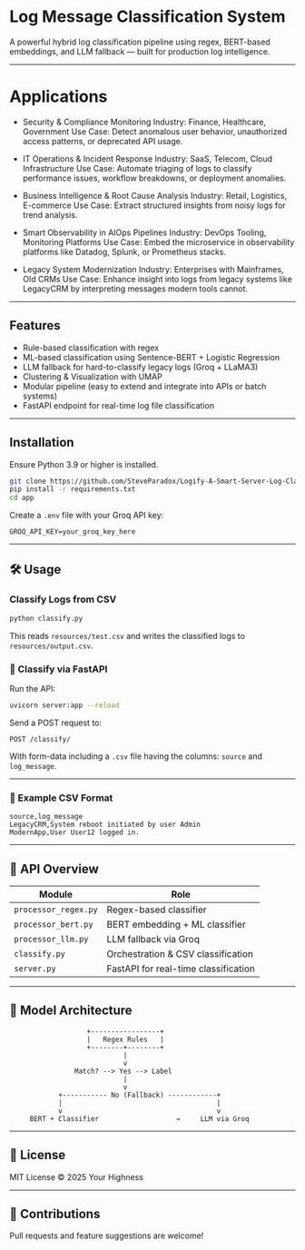 # Log Message Classification System

A powerful hybrid log classification pipeline using regex, BERT-based embeddings, and LLM fallback — built for production log intelligence.

---
#  Applications 
- Security & Compliance Monitoring
Industry: Finance, Healthcare, Government
Use Case: Detect anomalous user behavior, unauthorized access patterns, or deprecated API usage.

- IT Operations & Incident Response
Industry: SaaS, Telecom, Cloud Infrastructure
Use Case: Automate triaging of logs to classify performance issues, workflow breakdowns, or deployment anomalies.

- Business Intelligence & Root Cause Analysis
Industry: Retail, Logistics, E-commerce
Use Case: Extract structured insights from noisy logs for trend analysis.

- Smart Observability in AIOps Pipelines
Industry: DevOps Tooling, Monitoring Platforms
Use Case: Embed the microservice in observability platforms like Datadog, Splunk, or Prometheus stacks.

- Legacy System Modernization
Industry: Enterprises with Mainframes, Old CRMs
Use Case: Enhance insight into logs from legacy systems like LegacyCRM by interpreting messages modern tools cannot.

---

##  Features

-  Rule-based classification with regex
-  ML-based classification using Sentence-BERT + Logistic Regression
-  LLM fallback for hard-to-classify legacy logs (Groq + LLaMA3)
-  Clustering & Visualization with UMAP
-  Modular pipeline (easy to extend and integrate into APIs or batch systems)
-  FastAPI endpoint for real-time log file classification

---

##  Installation

Ensure Python 3.9 or higher is installed.

```bash
git clone https://github.com/SteveParadox/Logify-A-Smart-Server-Log-Classification-Microservice.git
pip install -r requirements.txt
cd app
```

Create a `.env` file with your Groq API key:

```env
GROQ_API_KEY=your_groq_key_here
```

---

## 🛠️ Usage

###  Classify Logs from CSV

```bash
python classify.py
```

This reads `resources/test.csv` and writes the classified logs to `resources/output.csv`.

### 📡 Classify via FastAPI

Run the API:

```bash
uvicorn server:app --reload
```

Send a POST request to:

```
POST /classify/
```

With form-data including a `.csv` file having the columns: `source` and `log_message`.

---

### 📜 Example CSV Format

```csv
source,log_message
LegacyCRM,System reboot initiated by user Admin
ModernApp,User User12 logged in.
```

---

## 🧪 API Overview

| Module              | Role                            |
|---------------------|----------------------------------|
| `processor_regex.py`| Regex-based classifier           |
| `processor_bert.py` | BERT embedding + ML classifier   |
| `processor_llm.py`  | LLM fallback via Groq            |
| `classify.py`       | Orchestration & CSV classification |
| `server.py`         | FastAPI for real-time classification |

---

## 🧠 Model Architecture

```
                   +-----------------+
                   |   Regex Rules   |
                   +--------+--------+
                            |
                            v
                Match? --> Yes --> Label
                            |
                            v
            +----------- No (Fallback) ------------+
            |                                      |
            v                                      v
     BERT + Classifier                   →     LLM via Groq
```

---

## 🔐 License

MIT License © 2025 Your Highness

---

## 🤝 Contributions

Pull requests and feature suggestions are welcome!

